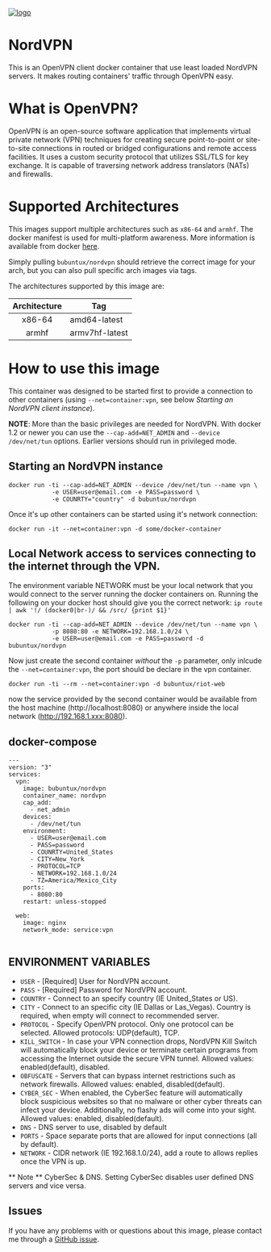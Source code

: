 [![logo](https://github.com/bubuntux/nordvpn/raw/master/NordVpn_logo.png)](https://nordvpn.com/)

# NordVPN

This is an OpenVPN client docker container that use least loaded NordVPN servers. It makes routing containers' traffic through OpenVPN easy.

# What is OpenVPN?

OpenVPN is an open-source software application that implements virtual private network (VPN) techniques for creating secure point-to-point or site-to-site connections in routed or bridged configurations and remote access facilities. It uses a custom security protocol that utilizes SSL/TLS for key exchange. It is capable of traversing network address translators (NATs) and firewalls.

# Supported Architectures

This images support multiple architectures such as `x86-64` and `armhf`. The docker manifest is used for multi-platform awareness. More information is available from docker [here](https://github.com/docker/distribution/blob/master/docs/spec/manifest-v2-2.md#manifest-list). 

Simply pulling `bubuntux/nordvpn` should retrieve the correct image for your arch, but you can also pull specific arch images via tags.

The architectures supported by this image are:

| Architecture | Tag |
| :----: | --- |
| x86-64 | amd64-latest |
| armhf | armv7hf-latest |

# How to use this image

This container was designed to be started first to provide a connection to other containers (using `--net=container:vpn`, see below *Starting an NordVPN client instance*).

**NOTE**: More than the basic privileges are needed for NordVPN. With docker 1.2 or newer you can use the `--cap-add=NET_ADMIN` and `--device /dev/net/tun` options. Earlier versions should run in privileged mode.

## Starting an NordVPN instance

    docker run -ti --cap-add=NET_ADMIN --device /dev/net/tun --name vpn \
                -e USER=user@email.com -e PASS=password \ 
                -e COUNRTY="country" -d bubuntux/nordvpn

Once it's up other containers can be started using it's network connection:

    docker run -it --net=container:vpn -d some/docker-container

## Local Network access to services connecting to the internet through the VPN.

The environment variable NETWORK must be your local network that you would connect to the server running the docker containers on. Running the following on your docker host should give you the correct network: `ip route | awk '!/ (docker0|br-)/ && /src/ {print $1}'`

    docker run -ti --cap-add=NET_ADMIN --device /dev/net/tun --name vpn \
                -p 8080:80 -e NETWORK=192.168.1.0/24 \ 
                -e USER=user@email.com -e PASS=password -d bubuntux/nordvpn                

Now just create the second container _without_ the `-p` parameter, only inlcude the `--net=container:vpn`, the port should be declare in the vpn container.

    docker run -ti --rm --net=container:vpn -d bubuntux/riot-web

now the service provided by the second container would be available from the host machine (http://localhost:8080) or anywhere inside the local network (http://192.168.1.xxx:8080).

## docker-compose

```
---
version: "3"
services:
  vpn:
    image: bubuntux/nordvpn
    container_name: nordvpn
    cap_add:
      - net_admin
    devices:
      - /dev/net/tun
    environment:
      - USER=user@email.com
      - PASS=password
      - COUNRTY=United_States
      - CITY=New_York
      - PROTOCOL=TCP
      - NETWORK=192.168.1.0/24
      - TZ=America/Mexico_City
    ports:
      - 8080:80
    restart: unless-stopped
  
  web:
    image: nginx
    network_mode: service:vpn
   
```

## ENVIRONMENT VARIABLES

* `USER`        - [Required] User for NordVPN account.
* `PASS`        - [Required] Password for NordVPN account.
* `COUNTRY`     - Connect to an specify country (IE United_States or US). 
* `CITY`        - Connect to an specific city (IE Dallas or Las_Vegas). Country is required, when empty will connect to recommended server.
* `PROTOCOL`    - Specify OpenVPN protocol. Only one protocol can be selected. Allowed protocols: UDP(default), TCP.
* `KILL_SWITCH` - In case your VPN connection drops, NordVPN Kill Switch will automatically block your device or terminate certain programs from accessing the Internet outside the secure VPN tunnel. Allowed values: enabled(default), disabled.
* `OBFUSCATE`   - Servers that can bypass internet restrictions such as network firewalls. Allowed values: enabled, disabled(default).
* `CYBER_SEC`   - When enabled, the CyberSec feature will automatically block suspicious websites so that no malware or other cyber threats can infect your device. Additionally, no flashy ads will come into your sight. Allowed values: enabled, disabled(default).
* `DNS`         - DNS server to use, disabled by default
* `PORTS`       - Space separate ports that are allowed for input connections (all by default).
* `NETWORK`     - CIDR network (IE 192.168.1.0/24), add a route to allows replies once the VPN is up.

** Note ** CyberSec & DNS. Setting CyberSec disables user defined DNS servers and vice versa.

## Issues

If you have any problems with or questions about this image, please contact me through a [GitHub issue](https://github.com/bubuntux/nordvpn/issues).
